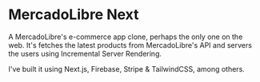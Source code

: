 # MercadoLibre Next

A MercadoLibre's e-commerce app clone, perhaps the only one on the web. It's fetches the latest products from MercadoLibre's API and servers the users using Incremental Server Rendering.


I've built it using Next.js, Firebase, Stripe & TailwindCSS, among others.
